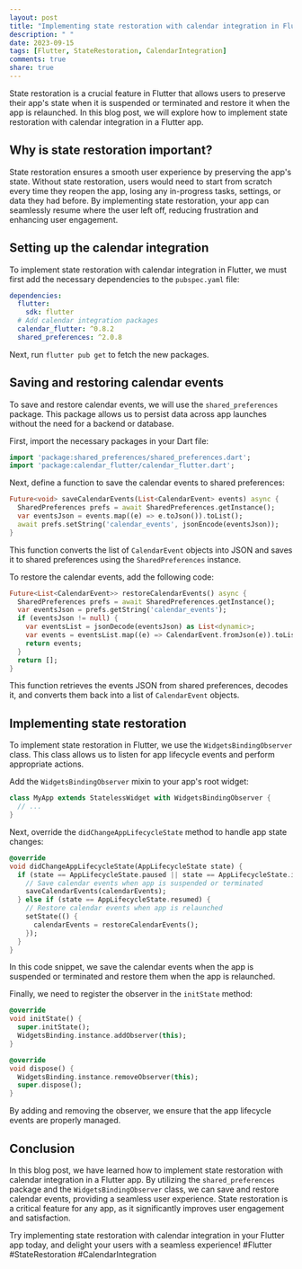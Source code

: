 ```yaml
---
layout: post
title: "Implementing state restoration with calendar integration in Flutter"
description: " "
date: 2023-09-15
tags: [Flutter, StateRestoration, CalendarIntegration]
comments: true
share: true
---
```


State restoration is a crucial feature in Flutter that allows users to preserve their app's state when it is suspended or terminated and restore it when the app is relaunched. In this blog post, we will explore how to implement state restoration with calendar integration in a Flutter app.

## Why is state restoration important?

State restoration ensures a smooth user experience by preserving the app's state. Without state restoration, users would need to start from scratch every time they reopen the app, losing any in-progress tasks, settings, or data they had before. By implementing state restoration, your app can seamlessly resume where the user left off, reducing frustration and enhancing user engagement.

## Setting up the calendar integration

To implement state restoration with calendar integration in Flutter, we must first add the necessary dependencies to the `pubspec.yaml` file:

```yaml
dependencies:
  flutter:
    sdk: flutter
  # Add calendar integration packages
  calendar_flutter: ^0.8.2
  shared_preferences: ^2.0.8
```

Next, run `flutter pub get` to fetch the new packages.

## Saving and restoring calendar events

To save and restore calendar events, we will use the `shared_preferences` package. This package allows us to persist data across app launches without the need for a backend or database.

First, import the necessary packages in your Dart file:

```dart
import 'package:shared_preferences/shared_preferences.dart';
import 'package:calendar_flutter/calendar_flutter.dart';
```

Next, define a function to save the calendar events to shared preferences:

```dart
Future<void> saveCalendarEvents(List<CalendarEvent> events) async {
  SharedPreferences prefs = await SharedPreferences.getInstance();
  var eventsJson = events.map((e) => e.toJson()).toList();
  await prefs.setString('calendar_events', jsonEncode(eventsJson));
}
```

This function converts the list of `CalendarEvent` objects into JSON and saves it to shared preferences using the `SharedPreferences` instance.

To restore the calendar events, add the following code:

```dart
Future<List<CalendarEvent>> restoreCalendarEvents() async {
  SharedPreferences prefs = await SharedPreferences.getInstance();
  var eventsJson = prefs.getString('calendar_events');
  if (eventsJson != null) {
    var eventsList = jsonDecode(eventsJson) as List<dynamic>;
    var events = eventsList.map((e) => CalendarEvent.fromJson(e)).toList();
    return events;
  }
  return [];
}
```

This function retrieves the events JSON from shared preferences, decodes it, and converts them back into a list of `CalendarEvent` objects.

## Implementing state restoration

To implement state restoration in Flutter, we use the `WidgetsBindingObserver` class. This class allows us to listen for app lifecycle events and perform appropriate actions.

Add the `WidgetsBindingObserver` mixin to your app's root widget:

```dart
class MyApp extends StatelessWidget with WidgetsBindingObserver {
  // ...
}
```

Next, override the `didChangeAppLifecycleState` method to handle app state changes:

```dart
@override
void didChangeAppLifecycleState(AppLifecycleState state) {
  if (state == AppLifecycleState.paused || state == AppLifecycleState.inactive) {
    // Save calendar events when app is suspended or terminated
    saveCalendarEvents(calendarEvents);
  } else if (state == AppLifecycleState.resumed) {
    // Restore calendar events when app is relaunched
    setState(() {
      calendarEvents = restoreCalendarEvents();
    });
  }
}
```

In this code snippet, we save the calendar events when the app is suspended or terminated and restore them when the app is relaunched.

Finally, we need to register the observer in the `initState` method:

```dart
@override
void initState() {
  super.initState();
  WidgetsBinding.instance.addObserver(this);
}

@override
void dispose() {
  WidgetsBinding.instance.removeObserver(this);
  super.dispose();
}
```

By adding and removing the observer, we ensure that the app lifecycle events are properly managed.

## Conclusion

In this blog post, we have learned how to implement state restoration with calendar integration in a Flutter app. By utilizing the `shared_preferences` package and the `WidgetsBindingObserver` class, we can save and restore calendar events, providing a seamless user experience. State restoration is a critical feature for any app, as it significantly improves user engagement and satisfaction.

Try implementing state restoration with calendar integration in your Flutter app today, and delight your users with a seamless experience! #Flutter #StateRestoration #CalendarIntegration